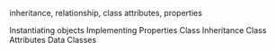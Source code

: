 inheritance, relationship, class attributes, properties

Instantiating objects
Implementing Properties
Class Inheritance
Class Attributes
Data Classes
